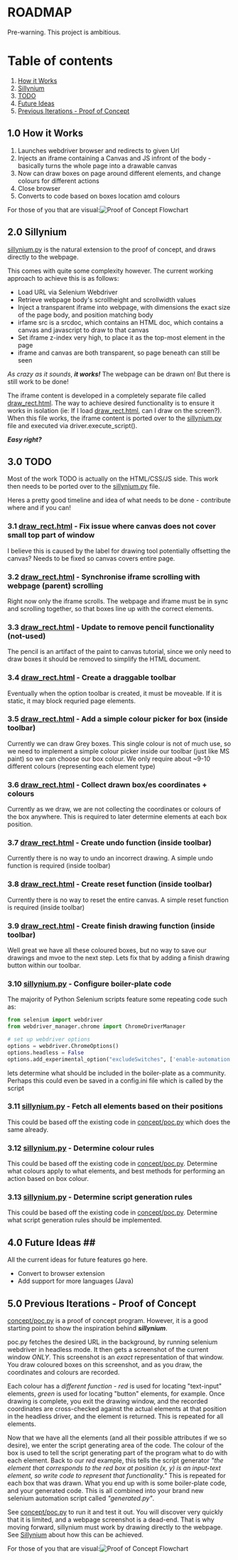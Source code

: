 # ROADMAP

Pre-warning. This project is ambitious.

# Table of contents
1. [How it Works](#HOW)
2. [Sillynium](#Now)
3. [TODO](#TODO)
4. [Future Ideas](#Future)
5. [Previous Iterations - Proof of Concept](#POC)

## 1.0 How it Works <a name="HOW"></a> ##

1. Launches webdriver browser and redirects to given Url
2. Injects an iframe containing a Canvas and JS infront of the body - basically turns the whole page into a drawable canvas
3. Now can draw boxes on page around different elements, and change colours for different actions
4. Close browser
5. Converts to code based on boxes location amd colours 
  
For those of you that are visual:![Proof of Concept Flowchart](media/sillynium_flowchart.jpg)


## 2.0 Sillynium <a name="Now"></a>
[sillynium.py](sillynium.py) is the natural extension to the proof of concept, and draws directly to the webpage.

This comes with quite some complexity however. The current working approach to achieve this is as follows:
- Load URL via Selenium Webdriver
- Retrieve webpage body's scrollheight and scrollwidth values
- Inject a transparent iframe into webpage, with dimensions the exact size of the page body, and position matching body
- irfame src is a srcdoc, which contains an HTML doc, which contains a canvas and javascript to draw to that canvas
- Set iframe z-index very high, to place it as the top-most element in the page
- iframe and canvas are both transparent, so page beneath can still be seen

*As crazy as it sounds*, ***it works!*** The webpage can be drawn on! But there is still work to be done!

The iframe content is developed in a completely separate file called [draw_rect.html](HTML\CSS\JS/draw_rect.html). The way to achieve desired functionality is to ensure it works in isolation (ie: If I load [draw_rect.html](HTML\CSS\JS/draw_rect.html), can I draw on the screen?). When this file works, the iframe content is ported over to the [sillynium.py](sillynium.py) file and executed via driver.execute_script().

***Easy right?***

## 3.0 TODO<a name="TODO"></a>
Most of the work TODO is actually on the HTML/CSS/JS side. This work then needs to be ported over to the [sillynium.py](sillynium.py) file. 

Heres a pretty good timeline and idea of what needs to be done - contribute where and if you can!


### 3.1 [draw_rect.html](HTML\CSS\JS/draw_rect.html) - Fix issue where canvas does not cover small top part of window ###
I believe this is caused by the label for drawing tool potentially offsetting the canvas? Needs to be fixed so canvas covers entire page.

### 3.2 [draw_rect.html](HTML\CSS\JS/draw_rect.html) - Synchronise iframe scrolling with webpage (parent) scrolling ###
Right now only the iframe scrolls. The webpage and iframe must be in sync and scrolling together, so that boxes line up with the correct elements.

### 3.3 [draw_rect.html](HTML\CSS\JS/draw_rect.html) - Update to remove pencil functionality (not-used) ###
The pencil is an artifact of the paint to canvas tutorial, since we only need to draw boxes it should be removed to simplify the HTML document.

### 3.4 [draw_rect.html](HTML\CSS\JS/draw_rect.html) - Create a draggable toolbar ###
Eventually when the option toolbar is created, it must be moveable. If it is static, it may block requried page elements. 

### 3.5 [draw_rect.html](HTML\CSS\JS/draw_rect.html) - Add a simple colour picker for box (inside toolbar) ###
Currently we can draw Grey boxes. This single colour is not of much use, so we need to implement a simple colour picker inside our toolbar (just like MS paint) so we can choose our box colour. We only require about ~9-10 different colours (representing each element type)

### 3.6 [draw_rect.html](HTML\CSS\JS/draw_rect.html) - Collect drawn box/es coordinates + colours ###
Currently as we draw, we are not collecting the coordinates or colours of the box anywhere. This is required to later determine elements at each box position.

### 3.7 [draw_rect.html](HTML\CSS\JS/draw_rect.html) - Create undo function (inside toolbar) ###
Currently there is no way to undo an incorrect drawing. A simple undo function is required (inside toolbar) 

### 3.8 [draw_rect.html](HTML\CSS\JS/draw_rect.html) - Create reset function (inside toolbar) ###
Currently there is no way to reset the entire canvas. A simple reset function is required (inside toolbar)

### 3.9 [draw_rect.html](HTML\CSS\JS/draw_rect.html) - Create finish drawing function (inside toolbar) ###
Well great we have all these coloured boxes, but no way to save our drawings and mvoe to the next step. Lets fix that by adding a finish drawing button within our toolbar.

### 3.10 [sillynium.py](sillynium.py) - Configure boiler-plate code ###
The majority of Python Selenium scripts feature some repeating code such as:
```python
from selenium import webdriver
from webdriver_manager.chrome import ChromeDriverManager

# set up webdriver options
options = webdriver.ChromeOptions()
options.headless = False
options.add_experimental_option("excludeSwitches", ['enable-automation'])
```
lets determine what should be included in the boiler-plate as a community. 
Perhaps this could even be saved in a config.ini file which is called by the script

### 3.11 [sillynium.py](sillynium.py) - Fetch all elements based on their positions ###
This could be based off the existing code in [concept/poc.py](concept/poc.py) which does the same already.

### 3.12 [sillynium.py](sillynium.py) - Determine colour rules ###
This could be based off the existing code in [concept/poc.py](concept/poc.py). Determine what colours apply to what elements, and best methods for performing an action based on box colour.

### 3.13 [sillynium.py](sillynium.py) - Determine script generation rules ###
This could be based off the existing code in [concept/poc.py](concept/poc.py). Determine what script generation rules should be implemented.

## 4.0 Future Ideas <a name="Future"></a>##
All the current ideas for future features go here.

- Convert to browser extension
- Add support for more languages (Java)

## 5.0 Previous Iterations - Proof of Concept <a name="POC"></a>
[concept/poc.py](concept/poc.py) is a proof of concept program. However, it is a good starting point to show the inspiration behind ***sillynium***.

poc.py fetches the desired URL in the background, by running selenium webdriver in headless mode. It then gets a screenshot of the current window *ONLY*.
This screenshot is an *exact* representation of that window. You draw coloured boxes on this screenshot, and as you draw, the coordinates and colours are recorded. 

Each colour has a *different function* - *red* is used for locating "text-input" elements, *green* is used for locating "button" elements, for example. Once drawing is complete, you exit the drawing window, and the recorded coordinates are cross-checked against the actual elements at that position in the headless driver, and the element is returned. This is repeated for all elements. 

Now that we have all the elements (and all their possible attributes if we so desire), we enter the script generating area of the code. The colour of the box is used to tell the script generating part of the program what to do with each element. Back to our *red* example, this tells the script generator *"the element that corresponds to the red box at position (x, y) is an input-text element, so write code to represent that functionality."* This is repeated for each box that was drawn. What you end up with is some boiler-plate code, and your generated code. This is all combined into your brand new selenium automation script called *"generated.py"*.

See [concept/poc.py](concept/poc.py) to run it and test it out. You will discover very quickly that it is limited, and a webpage screenshot is a dead-end. That is why moving forward, sillynium must work by drawing directly to the webpage. See [Sillynium](#Now) about how this can be achieved.

For those of you that are visual:![Proof of Concept Flowchart](media/poc_flowchart.jpg)
